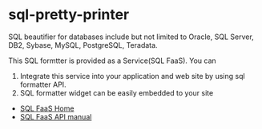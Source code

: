 sql-pretty-printer
==================

SQL beautifier for databases include but not limited to Oracle, SQL Server, DB2, Sybase, MySQL, PostgreSQL, Teradata.

This SQL formtter is provided as a Service(SQL FaaS). You can

 1. Integrate this service into your application and web site by using sql formatter API.
 2. SQL formatter widget can be easily embedded to your site 

* [SQL FaaS Home](https://github.com/sqlparser/sql-pretty-printer/wiki/SQL-FaaS)
* [SQL FaaS API manual](https://github.com/sqlparser/sql-pretty-printer/wiki/SQL-FaaS-API-manual)

